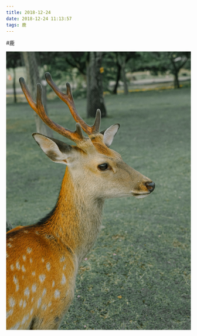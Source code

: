 ```yaml
---
title: 2018-12-24
date: 2018-12-24 11:13:57
tags: 鹿
---
```




#鹿

![](/assets/images/2018/12/6bc1e691f22e505afcb678cdbc5a9c1e.jpg)
